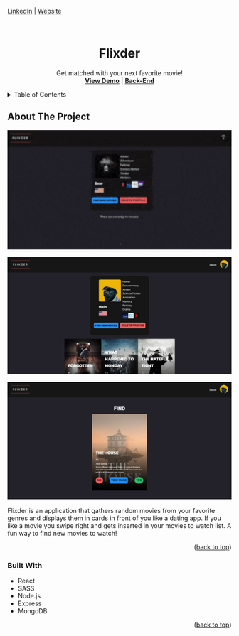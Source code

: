 <a name="readme-top"></a>

[LinkedIn](https://www.linkedin.com/in/jonathanvillagomezhernandez/) |
[Website](https://www.jonweb.dev/)

<!-- PROJECT LOGO -->
<br />
<div align="center">

  <h1 align="center">Flixder</h3>

  <p align="center">
    Get matched with your next favorite movie!
    <br />
    <a href="https://flixder.netlify.app/"><strong>View Demo</strong></a> | 
    <a href="https://github.com/venoblin/flixder-backend"><strong>Back-End</strong></a>
    <br />
  </p>
</div>


<!-- TABLE OF CONTENTS -->
<details>
  <summary>Table of Contents</summary>
  <ol>
    <li>
      <a href="#about-the-project">About The Project</a>
      <ul>
        <li><a href="#built-with">Built With</a></li>
      </ul>
    </li>
  </ol>
</details>



<!-- ABOUT THE PROJECT -->
## About The Project

<p align="center">
  <img src="project-info/flixder-demo.gif" width="650" />
</p>

<p align="center">
  <img src="project-info/screenshot01.png" width="650" />
</p>

<p align="center">
  <img src="project-info/screenshot02.png" width="650" />
</p>

Flixder is an application that gathers random movies from your favorite genres and displays them in cards in front of you like a dating app. If you like a movie you swipe right and gets inserted in your movies to watch list. A fun way to find new movies to watch!

<p align="right">(<a href="#readme-top">back to top</a>)</p>



### Built With

* React
* SASS
* Node.js
* Express
* MongoDB

<p align="right">(<a href="#readme-top">back to top</a>)</p>
